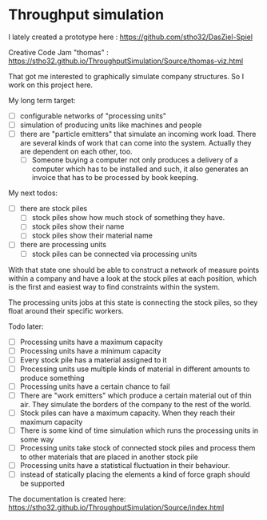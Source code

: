 # Throughput simulation

I lately created a prototype here : https://github.com/stho32/DasZiel-Spiel

Creative Code Jam "thomas" : https://stho32.github.io/ThroughputSimulation/Source/thomas-viz.html

That got me interested to graphically simulate company structures. 
So I work on this project here. 

My long term target: 
  - [ ] configurable networks of "processing units" 
  - [ ] simulation of producing units like machines and people
  - [ ] there are "particle emitters" that simulate an incoming work load. There are several kinds of work that can come into the system. Actually they are dependent on each other, too. 
      - [ ] Someone buying a computer not only produces a delivery of a computer which has to be installed and such, it also generates an invoice that has to be processed by book keeping. 

My next todos: 
  - [ ] there are stock piles
    - [ ] stock piles show how much stock of something they have.
    - [ ] stock piles show their name
    - [ ] stock piles show their material name
  - [ ] there are processing units
    - [ ] stock piles can be connected via processing units

With that state one should be able to construct a network of measure points within a company and have a look at the stock piles at each position, which is the first and easiest way to find constraints within the system. 

The processing units jobs at this state is connecting the stock piles, so they float around their specific workers.

Todo later: 
  - [ ] Processing units have a maximum capacity 
  - [ ] Processing units have a minimum capacity 
  - [ ] Every stock pile has a material assigned to it
  - [ ] Processing units use multiple kinds of material in different amounts to produce something
  - [ ] Processing units have a certain chance to fail
  - [ ] There are "work emitters" which produce a certain material out of thin air. They simulate the borders of the company to the rest of the world. 
  - [ ] Stock piles can have a maximum capacity. When they reach their maximum capacity 
  - [ ] There is some kind of time simulation which runs the processing units in some way
  - [ ] Processing units take stock of connected stock piles and process them to other materials that are placed in another stock pile
  - [ ] Processing units have a statistical fluctuation in their behaviour.
  - [ ] instead of statically placing the elements a kind of force graph should be supported

The documentation is created here: https://stho32.github.io/ThroughputSimulation/Source/index.html
